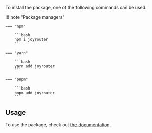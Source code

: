 To install the package, one of the following commands can be used:

!!! note "Package managers"

    === "npm"

        ```bash
        npm i joyrouter
        ```

    === "yarn"

        ```bash
        yarn add joyrouter
        ```

    === "pnpm"

        ```bash
        pnpm add joyrouter
        ```

## Usage

To use the package, check out [the documentation](basic_usage.md).
